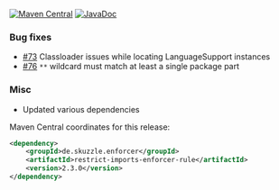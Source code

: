 [![Maven Central](https://img.shields.io/static/v1?label=MavenCentral&message=2.3.0&color=blue)](https://search.maven.org/artifact/de.skuzzle.enforcer/restrict-imports-enforcer-rule/2.3.0/jar) [![JavaDoc](https://img.shields.io/static/v1?label=JavaDoc&message=2.3.0&color=orange)](http://www.javadoc.io/doc/de.skuzzle.enforcer/restrict-imports-enforcer-rule/2.3.0)

### Bug fixes
* [#73](https://github.com/skuzzle/restrict-imports-enforcer-rule/issues/73) Classloader issues while locating LanguageSupport instances
* [#76](https://github.com/skuzzle/restrict-imports-enforcer-rule/issues/76) `**` wildcard must match at least a single package part

### Misc
* Updated various dependencies



Maven Central coordinates for this release:

```xml
<dependency>
    <groupId>de.skuzzle.enforcer</groupId>
    <artifactId>restrict-imports-enforcer-rule</artifactId>
    <version>2.3.0</version>
</dependency>
```
